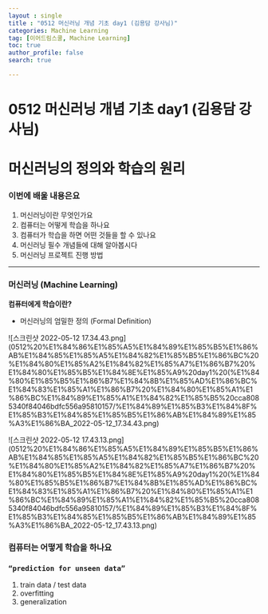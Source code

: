 ```yaml
---
layout : single
title : "0512 머신러닝 개념 기초 day1 (김용담 강사님)"
categories: Machine Learning
tag: [이어드림스쿨, Machine Learning]
toc: true
author_profile: false
search: true

---
```




# 0512 머신러닝 개념 기초 day1 (김용담 강사님)

# 머신러닝의 정의와 학습의 원리

### 이번에 배울 내용은요

1. 머신러닝이란 무엇인가요
2. 컴퓨터는 어떻게 학습을 하나요
3. 컴퓨터가 학습을 하면 어떤 것들을 할 수 있나요
4. 머신러닝 필수 개념들에 대해 알아봅시다
5. 머신러닝 프로젝트 진행 방법

---

### 머신러닝 (Machine Learning)

**컴퓨터에게 학습이란?**

- 머신러닝의 엄밀한 정의 (Formal Definition)

![스크린샷 2022-05-12 17.34.43.png](0512%20%E1%84%86%E1%85%A5%E1%84%89%E1%85%B5%E1%86%AB%E1%84%85%E1%85%A5%E1%84%82%E1%85%B5%E1%86%BC%20%E1%84%80%E1%85%A2%E1%84%82%E1%85%A7%E1%86%B7%20%E1%84%80%E1%85%B5%E1%84%8E%E1%85%A9%20day1%20(%E1%84%80%E1%85%B5%E1%86%B7%E1%84%8B%E1%85%AD%E1%86%BC%E1%84%83%E1%85%A1%E1%86%B7%20%E1%84%80%E1%85%A1%E1%86%BC%E1%84%89%E1%85%A1%E1%84%82%E1%85%B5%20cca8085340f84046bdfc556a95810157/%E1%84%89%E1%85%B3%E1%84%8F%E1%85%B3%E1%84%85%E1%85%B5%E1%86%AB%E1%84%89%E1%85%A3%E1%86%BA_2022-05-12_17.34.43.png)

![스크린샷 2022-05-12 17.43.13.png](0512%20%E1%84%86%E1%85%A5%E1%84%89%E1%85%B5%E1%86%AB%E1%84%85%E1%85%A5%E1%84%82%E1%85%B5%E1%86%BC%20%E1%84%80%E1%85%A2%E1%84%82%E1%85%A7%E1%86%B7%20%E1%84%80%E1%85%B5%E1%84%8E%E1%85%A9%20day1%20(%E1%84%80%E1%85%B5%E1%86%B7%E1%84%8B%E1%85%AD%E1%86%BC%E1%84%83%E1%85%A1%E1%86%B7%20%E1%84%80%E1%85%A1%E1%86%BC%E1%84%89%E1%85%A1%E1%84%82%E1%85%B5%20cca8085340f84046bdfc556a95810157/%E1%84%89%E1%85%B3%E1%84%8F%E1%85%B3%E1%84%85%E1%85%B5%E1%86%AB%E1%84%89%E1%85%A3%E1%86%BA_2022-05-12_17.43.13.png)

### 컴퓨터는 어떻게 학습을 하나요

### `“prediction for unseen data”`

1. train data / test data
2. overfitting
3. generalization